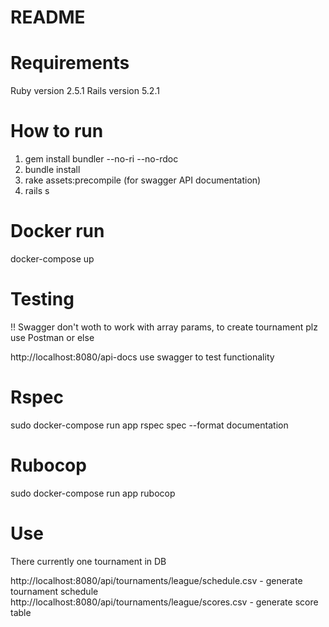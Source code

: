 # README

# Requirements
Ruby version 2.5.1
Rails version 5.2.1


# How to run
1. gem install bundler --no-ri --no-rdoc
2. bundle install
3. rake assets:precompile (for swagger API documentation)
5. rails s

# Docker run
docker-compose up

# Testing
!! Swagger don't woth to work with array params, to create tournament plz use Postman or else

http://localhost:8080/api-docs use swagger to test functionality

# Rspec
sudo docker-compose run app rspec spec --format documentation

# Rubocop
sudo docker-compose run app rubocop

# Use
There currently one tournament in DB

http://localhost:8080/api/tournaments/league/schedule.csv - generate tournament schedule
http://localhost:8080/api/tournaments/league/scores.csv - generate score table
